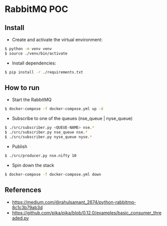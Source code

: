# RabbitMQ POC

## Install

- Create and activate the virtual environment:

```sh
$ python -m venv venv
$ source ./venv/bin/activate
```

- Install dependencies:

```sh
$ pip install -r ./requirements.txt
```

## How to run

- Start the RabbitMQ

```sh
$ docker-compose -f docker-compose.yml up -d
```

- Subscribe to one of the queues (nse_queue | nyse_queue)

```sh
$ ./src/subscriber.py <QUEUE-NAME> nse.*
$ ./src/subscriber.py nse_queue nse.*
$ ./src/subscriber.py nyse_queue nyse.*
```

- Publish

```sh
$ ./src/producer.py nse.nifty 10
```

- Spin down the stack

```sh
$ docker-compose -f docker-compose.yml down
```

## References

- https://medium.com/@rahulsamant_2674/python-rabbitmq-8c1c3b79ab3d
- https://github.com/pika/pika/blob/0.12.0/examples/basic_consumer_threaded.py
